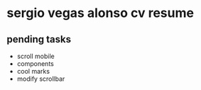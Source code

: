 # sergio vegas alonso cv resume

## pending tasks

- scroll mobile
- components
- cool marks
- modify scrollbar
